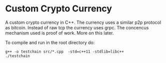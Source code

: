 # Custom Crypto Currency

A custom crypto currency in C++. The currency uses a similar p2p protocol as bitcoin. Instead of raw tcp the currency uses grpc.
The concencus mechanism used is proof of work. More on this later.

To compile and run in the root directory do:

```
g++ -o testchain src/*.cpp  -std=c++11 -stdlib=libc++
./testchain
```